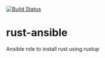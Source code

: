 [![Build Status](https://travis-ci.org/r2dkennobi/rust-ansible.svg?branch=master)](https://travis-ci.org/r2dkennobi/rust-ansible)

# rust-ansible
Ansible role to install rust using rustup
